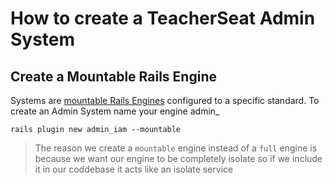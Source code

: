 # How to create a TeacherSeat Admin System


## Create a Mountable Rails Engine

Systems are [mountable Rails Engines](https://guides.rubyonrails.org/engines.html) configured to a specific standard.
To create an Admin System name your engine admin_<system>

```
rails plugin new admin_iam --mountable
```

> The reason we create a `mountable` engine instead of a `full` engine is because we want our engine to be completely isolate so if we include it in our coddebase it acts like an isolate service
